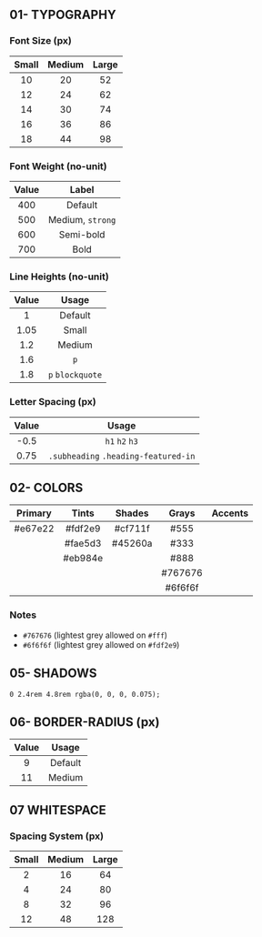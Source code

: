 ## 01- TYPOGRAPHY

### Font Size (px)

| Small | Medium | Large |
| :---: | :----: | :---: |
|  10   |   20   |  52   |
|  12   |   24   |  62   |
|  14   |   30   |  74   |
|  16   |   36   |  86   |
|  18   |   44   |  98   |

### Font Weight (no-unit)

| Value |      Label       |
| :---: | :--------------: |
|  400  |     Default      |
|  500  | Medium, `strong` |
|  600  |    Semi-bold     |
|  700  |       Bold       |

### Line Heights (no-unit)

| Value |      Usage       |
| :---: | :--------------: |
|   1   |     Default      |
| 1.05  |      Small       |
|  1.2  |      Medium      |
|  1.6  |       `p`        |
|  1.8  | `p` `blockquote` |

### Letter Spacing (px)

| Value |                Usage                 |
| :---: | :----------------------------------: |
| -0.5  |            `h1` `h2` `h3`            |
| 0.75  | `.subheading` `.heading-featured-in` |

## 02- COLORS

| Primary |  Tints  | Shades  |  Grays  | Accents |
| :-----: | :-----: | :-----: | :-----: | ------- |
| #e67e22 | #fdf2e9 | #cf711f |  #555   |         |
|         | #fae5d3 | #45260a |  #333   |         |
|         | #eb984e |         |  #888   |         |
|         |         |         | #767676 |         |
|         |         |         | #6f6f6f |         |

### Notes

- `#767676` (lightest grey allowed on `#fff`)
- `#6f6f6f` (lightest grey allowed on `#fdf2e9`)

## 05- SHADOWS

`0 2.4rem 4.8rem rgba(0, 0, 0, 0.075);`

## 06- BORDER-RADIUS (px)

| Value |  Usage  |
| :---: | :-----: |
|   9   | Default |
|  11   | Medium  |

## 07 WHITESPACE

### Spacing System (px)

| Small | Medium | Large |
| :---: | :----: | :---: |
|   2   |   16   |  64   |
|   4   |   24   |  80   |
|   8   |   32   |  96   |
|  12   |   48   |  128  |
